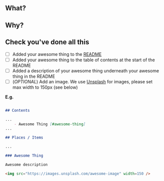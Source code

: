 <!-- Please name your PR "Add [awesome-thing]", NOT "Update README.md"! It will not be accepted! -->

## What?

## Why?

## Check you've done all this

- [ ] Added your awesome thing to the [README](https://github.com/epic-travel/awesome-iceland#readme)
- [ ] Added your awesome thing to the table of contents at the start of the README
- [ ] Added a description of your awesome thing underneath your awesome thing in the README
- [ ] (*OPTIONAL*) Add an image. We use [Unsplash](https://unsplash.com) for images, please set max width to 150px (see below)

**E.g.**

```markdown

## Contents

...
    - Awesome Thing [#awesome-thing]
...

## Places / Items

...

### Awesome Thing

Awesome description

<img src="https://images.unsplash.com/awesome-image" width=150 />

```